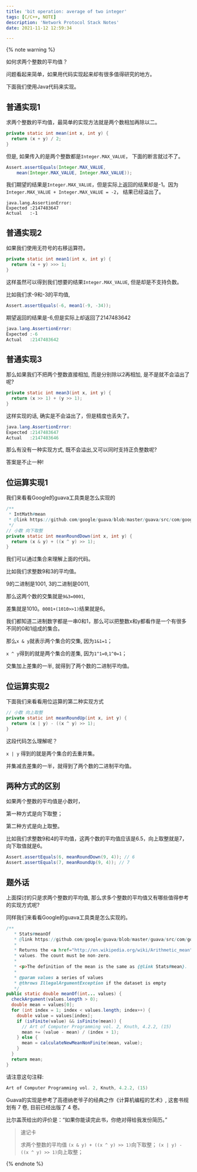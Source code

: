 ```yaml
---
title: 'bit operation: average of two integer'
tags: [C/C++, NOTE]
description: 'Network Protocol Stack Notes'
date: 2021-11-12 12:59:34

---
```


{% note warning %}

如何求两个整数的平均值？

问题看起来简单，如果用代码实现起来却有很多值得研究的地方。

下面我们使用Java代码来实现。

## 普通实现1

求两个整数的平均值，最简单的实现方法就是两个数相加再除以二。

```java
private static int mean(int x, int y) {
  return (x + y) / 2;
}
```

但是, 如果传入的是两个整数都是`Integer.MAX_VALUE`， 下面的断言就过不了。

```java
Assert.assertEquals(Integer.MAX_VALUE, 
    mean(Integer.MAX_VALUE, Integer.MAX_VALUE));
```

我们期望的结果是`Integer.MAX_VALUE`，但是实际上返回的结果却是-1。因为 `Integer.MAX_VALUE + Integer.MAX_VALUE = -2`， 结果已经溢出了。

```
java.lang.AssertionError: 
Expected :2147483647
Actual   :-1
```

## 普通实现2

如果我们使用无符号的右移运算符。

```java
private static int mean1(int x, int y) {
  return (x + y) >>> 1;
}
```

这样虽然可以得到我们想要的结果`Integer.MAX_VALUE`, 但是却是不支持负数。


比如我们求-9和-3的平均值,

```java
Assert.assertEquals(-6, mean1(-9, -34));
```

期望返回的结果是-6,但是实际上却返回了2147483642

```java
java.lang.AssertionError: 
Expected :-6
Actual   :2147483642
```

## 普通实现3

那么如果我们不把两个整数直接相加, 而是分别除以2再相加, 是不是就不会溢出了呢?

```java
private static int mean3(int x, int y) {
  return (x >> 1) + (y >> 1);
}
```

这样实现的话, 确实是不会溢出了，但是精度也丢失了。

```java
java.lang.AssertionError: 
Expected :2147483647
Actual   :2147483646
```

那么有没有一种实现方式, 既不会溢出,又可以同时支持正负整数呢?

答案是不止一种!

## 位运算实现1

我们来看看Google的guava工具类是怎么实现的

```java
/**
 * IntMath#mean
 * @link https://github.com/google/guava/blob/master/guava/src/com/google/common/math/IntMath.java
 */
// 小数 向下取整
private static int meanRoundDown(int x, int y) {
  return (x & y) + ((x ^ y) >> 1);
}
```

我们可以通过集合来理解上面的代码。


比如我们求整数9和3的平均值。

9的二进制是1001, 3的二进制是0011,

那么这两个数的交集就是`9&3=0001`,

差集就是1010。`0001+(1010>>1)`结果就是6。

我们都知道二进制数字都是一串0和1，那么可以把整数x和y都看作是一个有很多不同的0和1组成的集合。


那么`x & y`就表示两个集合的交集, 因为`1&1=1`；

`x ^ y`得到的就是两个集合的差集, 因为`1^1=0`,`1^0=1`；

交集加上差集的一半, 就得到了两个数的二进制平均值。

## 位运算实现2

下面我们来看看用位运算的第二种实现方式

```java
// 小数 向上取整
private static int meanRoundUp(int x, int y) {
  return (x | y) - ((x ^ y) >> 1);
}
```

这段代码怎么理解呢？

`x | y` 得到的就是两个集合的去重并集。

并集减去差集的一半，就得到了两个数的二进制平均值。


## 两种方式的区别

如果两个整数的平均值是小数时，

第一种方式是向下取整；

第二种方式是向上取整。

比如我们求整数9和4的平均值，这两个数的平均值应该是6.5，向上取整就是7，向下取值就是6。

```java
Assert.assertEquals(6, meanRoundDown(9, 4)); // 6
Assert.assertEquals(7, meanRoundUp(9, 4)); // 7
```

## 题外话

上面探讨的只是求两个整数的平均值, 那么求多个整数的平均值又有哪些值得参考的实现方式呢?

同样我们来看看Google的guava工具类是怎么实现的。

```java
/**
   * Stats#meanOf
   * @link https://github.com/google/guava/blob/master/guava/src/com/google/common/math/Stats.java
   * 
   * Returns the <a href="http://en.wikipedia.org/wiki/Arithmetic_mean">arithmetic mean</a> of the
   * values. The count must be non-zero.
   *
   * <p>The definition of the mean is the same as {@link Stats#mean}.
   *
   * @param values a series of values
   * @throws IllegalArgumentException if the dataset is empty
   */
public static double meanOf(int... values) {
  checkArgument(values.length > 0);
  double mean = values[0];
  for (int index = 1; index < values.length; index++) {
    double value = values[index];
    if (isFinite(value) && isFinite(mean)) {
      // Art of Computer Programming vol. 2, Knuth, 4.2.2, (15)
      mean += (value - mean) / (index + 1);
    } else {
      mean = calculateNewMeanNonFinite(mean, value);
    }
  }
  return mean;
}
```

请注意这句注释:

```java
Art of Computer Programming vol. 2, Knuth, 4.2.2, (15)
```

Guava的实现是参考了高德纳老爷子的经典之作《计算机编程的艺术》, 这套书规划有 7 卷, 目前已经出版了 4 卷。


比尔盖茨给出的评价是：“如果你能读完此书，你绝对得给我发份简历。”

> 速记卡
>
> 求两个整数的平均值
> `(x & y) + ((x ^ y) >> 1)`向下取整；
> `(x | y) - ((x ^ y) >> 1)`向上取整；

{% endnote %}
